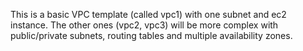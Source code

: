 This is a basic VPC template (called vpc1) with one subnet and ec2 instance. The other ones (vpc2, vpc3) will be more complex with public/private subnets, routing tables and multiple availability zones.

